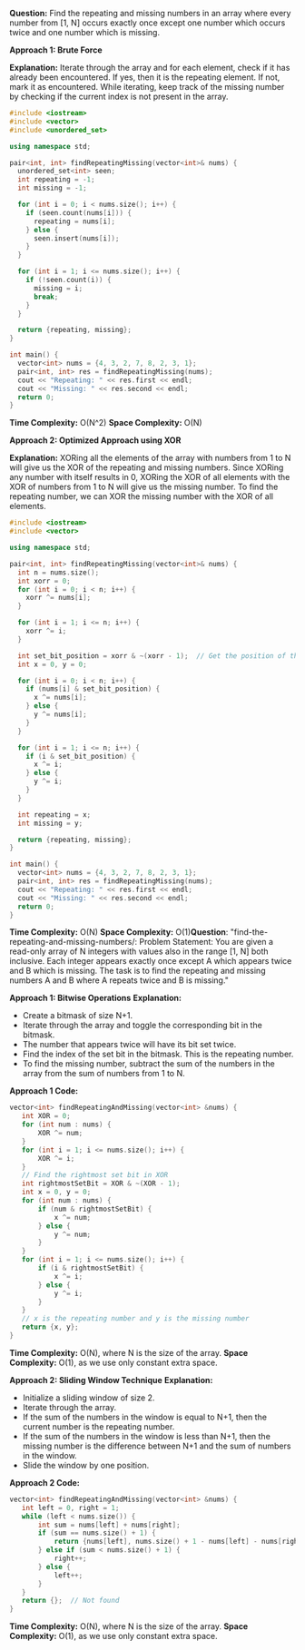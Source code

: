 **Question:** Find the repeating and missing numbers in an array where every number from [1, N] occurs exactly once except one number which occurs twice and one number which is missing.

**Approach 1: Brute Force**

**Explanation:**
Iterate through the array and for each element, check if it has already been encountered. If yes, then it is the repeating element. If not, mark it as encountered. While iterating, keep track of the missing number by checking if the current index is not present in the array.

```cpp
#include <iostream>
#include <vector>
#include <unordered_set>

using namespace std;

pair<int, int> findRepeatingMissing(vector<int>& nums) {
  unordered_set<int> seen;
  int repeating = -1;
  int missing = -1;

  for (int i = 0; i < nums.size(); i++) {
    if (seen.count(nums[i])) {
      repeating = nums[i];
    } else {
      seen.insert(nums[i]);
    }
  }

  for (int i = 1; i <= nums.size(); i++) {
    if (!seen.count(i)) {
      missing = i;
      break;
    }
  }

  return {repeating, missing};
}

int main() {
  vector<int> nums = {4, 3, 2, 7, 8, 2, 3, 1};
  pair<int, int> res = findRepeatingMissing(nums);
  cout << "Repeating: " << res.first << endl;
  cout << "Missing: " << res.second << endl;
  return 0;
}
```

**Time Complexity:** O(N^2)
**Space Complexity:** O(N)

**Approach 2: Optimized Approach using XOR**

**Explanation:**
XORing all the elements of the array with numbers from 1 to N will give us the XOR of the repeating and missing numbers. Since XORing any number with itself results in 0, XORing the XOR of all elements with the XOR of numbers from 1 to N will give us the missing number. To find the repeating number, we can XOR the missing number with the XOR of all elements.

```cpp
#include <iostream>
#include <vector>

using namespace std;

pair<int, int> findRepeatingMissing(vector<int>& nums) {
  int n = nums.size();
  int xorr = 0;
  for (int i = 0; i < n; i++) {
    xorr ^= nums[i];
  }

  for (int i = 1; i <= n; i++) {
    xorr ^= i;
  }

  int set_bit_position = xorr & ~(xorr - 1);  // Get the position of the set bit
  int x = 0, y = 0;

  for (int i = 0; i < n; i++) {
    if (nums[i] & set_bit_position) {
      x ^= nums[i];
    } else {
      y ^= nums[i];
    }
  }

  for (int i = 1; i <= n; i++) {
    if (i & set_bit_position) {
      x ^= i;
    } else {
      y ^= i;
    }
  }

  int repeating = x;
  int missing = y;

  return {repeating, missing};
}

int main() {
  vector<int> nums = {4, 3, 2, 7, 8, 2, 3, 1};
  pair<int, int> res = findRepeatingMissing(nums);
  cout << "Repeating: " << res.first << endl;
  cout << "Missing: " << res.second << endl;
  return 0;
}
```

**Time Complexity:** O(N)
**Space Complexity:** O(1)**Question**: "find-the-repeating-and-missing-numbers/: Problem Statement: You are given a read-only array of N integers with values also in the range [1, N] both inclusive. Each integer appears exactly once except A which appears twice and B which is missing. The task is to find the repeating and missing numbers A and B where A repeats twice and B is missing."

**Approach 1: Bitwise Operations**
 **Explanation:**
 * Create a bitmask of size N+1.
 * Iterate through the array and toggle the corresponding bit in the bitmask.
 * The number that appears twice will have its bit set twice.
 * Find the index of the set bit in the bitmask. This is the repeating number.
 * To find the missing number, subtract the sum of the numbers in the array from the sum of numbers from 1 to N.

 **Approach 1 Code:**
 ```cpp
vector<int> findRepeatingAndMissing(vector<int> &nums) {
    int XOR = 0;
    for (int num : nums) {
        XOR ^= num;
    }
    for (int i = 1; i <= nums.size(); i++) {
        XOR ^= i;
    }
    // Find the rightmost set bit in XOR
    int rightmostSetBit = XOR & ~(XOR - 1);
    int x = 0, y = 0;
    for (int num : nums) {
        if (num & rightmostSetBit) {
            x ^= num;
        } else {
            y ^= num;
        }
    }
    for (int i = 1; i <= nums.size(); i++) {
        if (i & rightmostSetBit) {
            x ^= i;
        } else {
            y ^= i;
        }
    }
    // x is the repeating number and y is the missing number
    return {x, y};
}
```

**Time Complexity:** O(N), where N is the size of the array.
**Space Complexity:** O(1), as we use only constant extra space.

**Approach 2: Sliding Window Technique**
 **Explanation:**
 * Initialize a sliding window of size 2.
 * Iterate through the array.
 * If the sum of the numbers in the window is equal to N+1, then the current number is the repeating number.
 * If the sum of the numbers in the window is less than N+1, then the missing number is the difference between N+1 and the sum of numbers in the window.
 * Slide the window by one position.

 **Approach 2 Code:**
 ```cpp
vector<int> findRepeatingAndMissing(vector<int> &nums) {
    int left = 0, right = 1;
    while (left < nums.size()) {
        int sum = nums[left] + nums[right];
        if (sum == nums.size() + 1) {
            return {nums[left], nums.size() + 1 - nums[left] - nums[right]};
        } else if (sum < nums.size() + 1) {
            right++;
        } else {
            left++;
        }
    }
    return {};  // Not found
}
```

**Time Complexity:** O(N), where N is the size of the array.
**Space Complexity:** O(1), as we use only constant extra space.